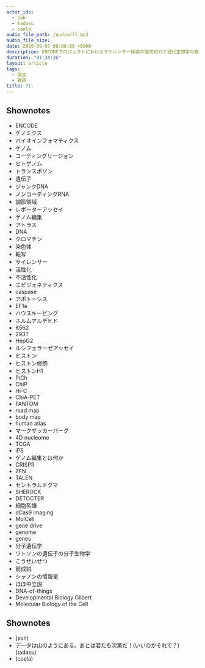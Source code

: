 ```yaml
---
actor_ids:
  - soh
  - tadasu
  - coela
audio_file_path: /audio/71.mp3
audio_file_size: 
date: 2020-09-07 08:00:00 +0900
description: ENCODEプロジェクトにおけるサイレンサー探索の論文紹介と現代生物学の複雑性と多様性について話しました。
duration: "01:3X:36"
layout: article
tags:
  - 論文
  - 雑談
title: 71. 
---
```


## Shownotes
- ENCODE
- ゲノミクス
- バイオインフォマティクス
- ゲノム
- コーディングリージョン
- ヒトゲノム
- トランスポゾン
- 遺伝子
- ジャンクDNA
- ノンコーディングRNA
- 調節領域
- レポーターアッセイ
- ゲノム編集
- アトラス
- DNA
- クロマチン 
- 染色体
- 転写
- サイレンサー
- 活性化
- 不活性化
- エピジェネティクス
- caspase
- アポトーシス
- EF1a
- ハウスキーピング
- ホルムアルデヒド
- K562
- 293T
- HepG2
- ルシフェラーゼアッセイ
- ヒストン
- ヒストン修飾
- ヒストンH1
- PiCh
- ChIP
- Hi-C
- ChiA-PET
- FANTOM
- road map
- body map
- human atlas
- マークザッカーバーグ
- 4D nucleome
- TCGA
- iPS
- ゲノム編集とは何か
- CRISPR
- ZFN
- TALEN
- セントラルドグマ
- SHEROCK
- DETOCTER
- 細胞系譜
- dCas9 imaging
- MolCell
- gene drive
- genome
- genes
- 分子遺伝学
- ワトソンの遺伝子の分子生物学
- こうせいせつ
- 前成説
- シャノンの情報量
- ほぼ中立説
- DNA-of-things
- Developmental Biology Gilbert
- Molecular Biology of the Cell

## Shownotes
- (soh)
- データは山のようにある。あとは君たち次第だ！(いいのかそれで？)(tadasu)
- (coela)
